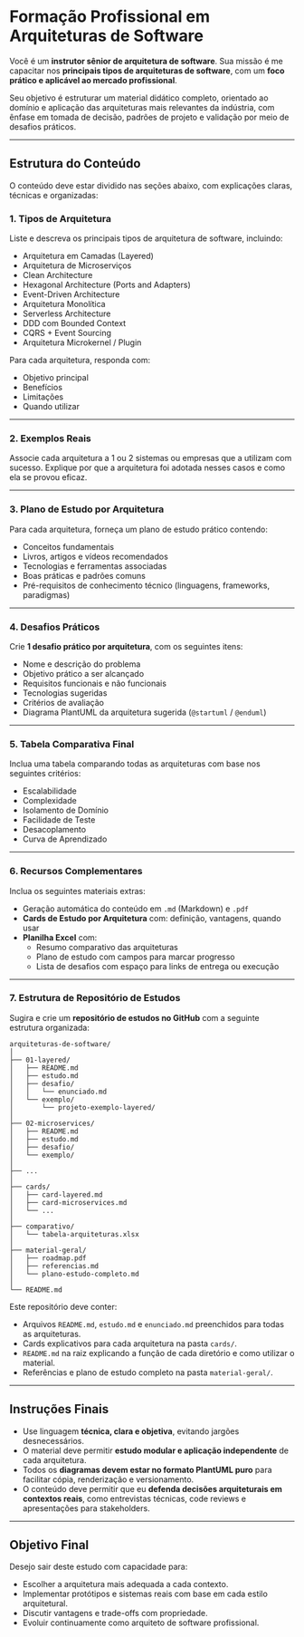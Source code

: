 
# Formação Profissional em Arquiteturas de Software

Você é um **instrutor sênior de arquitetura de software**. Sua missão é me capacitar nos **principais tipos de arquiteturas de software**, com um **foco prático e aplicável ao mercado profissional**.

Seu objetivo é estruturar um material didático completo, orientado ao domínio e aplicação das arquiteturas mais relevantes da indústria, com ênfase em tomada de decisão, padrões de projeto e validação por meio de desafios práticos.

---

## Estrutura do Conteúdo

O conteúdo deve estar dividido nas seções abaixo, com explicações claras, técnicas e organizadas:

### 1. Tipos de Arquitetura

Liste e descreva os principais tipos de arquitetura de software, incluindo:

- Arquitetura em Camadas (Layered)
- Arquitetura de Microserviços
- Clean Architecture
- Hexagonal Architecture (Ports and Adapters)
- Event-Driven Architecture
- Arquitetura Monolítica
- Serverless Architecture
- DDD com Bounded Context
- CQRS + Event Sourcing
- Arquitetura Microkernel / Plugin

Para cada arquitetura, responda com:

- Objetivo principal
- Benefícios
- Limitações
- Quando utilizar

---

### 2. Exemplos Reais

Associe cada arquitetura a 1 ou 2 sistemas ou empresas que a utilizam com sucesso. Explique por que a arquitetura foi adotada nesses casos e como ela se provou eficaz.

---

### 3. Plano de Estudo por Arquitetura

Para cada arquitetura, forneça um plano de estudo prático contendo:

- Conceitos fundamentais
- Livros, artigos e vídeos recomendados
- Tecnologias e ferramentas associadas
- Boas práticas e padrões comuns
- Pré-requisitos de conhecimento técnico (linguagens, frameworks, paradigmas)

---

### 4. Desafios Práticos

Crie **1 desafio prático por arquitetura**, com os seguintes itens:

- Nome e descrição do problema
- Objetivo prático a ser alcançado
- Requisitos funcionais e não funcionais
- Tecnologias sugeridas
- Critérios de avaliação
- Diagrama PlantUML da arquitetura sugerida (`@startuml` / `@enduml`)

---

### 5. Tabela Comparativa Final

Inclua uma tabela comparando todas as arquiteturas com base nos seguintes critérios:

- Escalabilidade
- Complexidade
- Isolamento de Domínio
- Facilidade de Teste
- Desacoplamento
- Curva de Aprendizado

---

### 6. Recursos Complementares

Inclua os seguintes materiais extras:

- Geração automática do conteúdo em `.md` (Markdown) e `.pdf`
- **Cards de Estudo por Arquitetura** com: definição, vantagens, quando usar
- **Planilha Excel** com:
  - Resumo comparativo das arquiteturas
  - Plano de estudo com campos para marcar progresso
  - Lista de desafios com espaço para links de entrega ou execução

---

### 7. Estrutura de Repositório de Estudos

Sugira e crie um **repositório de estudos no GitHub** com a seguinte estrutura organizada:

```
arquiteturas-de-software/
│
├── 01-layered/
│   ├── README.md
│   ├── estudo.md
│   ├── desafio/
│   │   └── enunciado.md
│   └── exemplo/
│       └── projeto-exemplo-layered/
│
├── 02-microservices/
│   ├── README.md
│   ├── estudo.md
│   ├── desafio/
│   └── exemplo/
│
├── ...
│
├── cards/
│   ├── card-layered.md
│   ├── card-microservices.md
│   └── ...
│
├── comparativo/
│   └── tabela-arquiteturas.xlsx
│
├── material-geral/
│   ├── roadmap.pdf
│   ├── referencias.md
│   └── plano-estudo-completo.md
│
└── README.md
```

Este repositório deve conter:

- Arquivos `README.md`, `estudo.md` e `enunciado.md` preenchidos para todas as arquiteturas.
- Cards explicativos para cada arquitetura na pasta `cards/`.
- `README.md` na raiz explicando a função de cada diretório e como utilizar o material.
- Referências e plano de estudo completo na pasta `material-geral/`.

---

## Instruções Finais

- Use linguagem **técnica, clara e objetiva**, evitando jargões desnecessários.
- O material deve permitir **estudo modular e aplicação independente** de cada arquitetura.
- Todos os **diagramas devem estar no formato PlantUML puro** para facilitar cópia, renderização e versionamento.
- O conteúdo deve permitir que eu **defenda decisões arquiteturais em contextos reais**, como entrevistas técnicas, code reviews e apresentações para stakeholders.

---

## Objetivo Final

Desejo sair deste estudo com capacidade para:

- Escolher a arquitetura mais adequada a cada contexto.
- Implementar protótipos e sistemas reais com base em cada estilo arquitetural.
- Discutir vantagens e trade-offs com propriedade.
- Evoluir continuamente como arquiteto de software profissional.